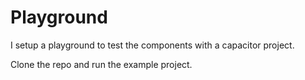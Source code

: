 # Playground

I setup a playground to test the components with a capacitor project.

Clone the repo and run the example project.